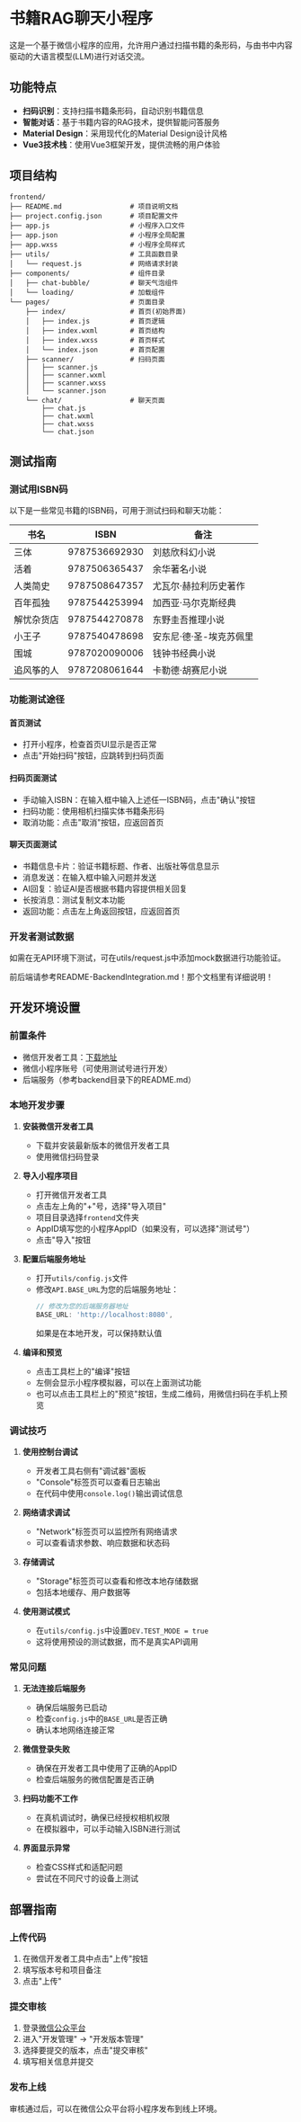 # 书籍RAG聊天小程序

这是一个基于微信小程序的应用，允许用户通过扫描书籍的条形码，与由书中内容驱动的大语言模型(LLM)进行对话交流。

## 功能特点

- **扫码识别**：支持扫描书籍条形码，自动识别书籍信息
- **智能对话**：基于书籍内容的RAG技术，提供智能问答服务
- **Material Design**：采用现代化的Material Design设计风格
- **Vue3技术栈**：使用Vue3框架开发，提供流畅的用户体验

## 项目结构

```
frontend/
├── README.md                 # 项目说明文档
├── project.config.json       # 项目配置文件
├── app.js                    # 小程序入口文件
├── app.json                  # 小程序全局配置
├── app.wxss                  # 小程序全局样式
├── utils/                    # 工具函数目录
│   └── request.js            # 网络请求封装
├── components/               # 组件目录
│   ├── chat-bubble/          # 聊天气泡组件
│   └── loading/              # 加载组件
└── pages/                    # 页面目录
    ├── index/                # 首页(初始界面)
    │   ├── index.js          # 首页逻辑
    │   ├── index.wxml        # 首页结构
    │   ├── index.wxss        # 首页样式
    │   └── index.json        # 首页配置
    ├── scanner/              # 扫码页面
    │   ├── scanner.js
    │   ├── scanner.wxml
    │   ├── scanner.wxss
    │   └── scanner.json
    └── chat/                 # 聊天页面
        ├── chat.js
        ├── chat.wxml
        ├── chat.wxss
        └── chat.json
```

## 测试指南

### 测试用ISBN码

以下是一些常见书籍的ISBN码，可用于测试扫码和聊天功能：

| 书名                       | ISBN              | 备注                     |
|----------------------------|-------------------|--------------------------|
| 三体                       | 9787536692930     | 刘慈欣科幻小说           |
| 活着                       | 9787506365437     | 余华著名小说             |
| 人类简史                   | 9787508647357     | 尤瓦尔·赫拉利历史著作    |
| 百年孤独                   | 9787544253994     | 加西亚·马尔克斯经典      |
| 解忧杂货店                 | 9787544270878     | 东野圭吾推理小说         |
| 小王子                     | 9787540478698     | 安东尼·德·圣-埃克苏佩里  |
| 围城                       | 9787020090006     | 钱钟书经典小说           |
| 追风筝的人                 | 9787208061644     | 卡勒德·胡赛尼小说        |

### 功能测试途径

#### 首页测试
- 打开小程序，检查首页UI显示是否正常
- 点击"开始扫码"按钮，应跳转到扫码页面

#### 扫码页面测试
- 手动输入ISBN：在输入框中输入上述任一ISBN码，点击"确认"按钮
- 扫码功能：使用相机扫描实体书籍条形码
- 取消功能：点击"取消"按钮，应返回首页

#### 聊天页面测试
- 书籍信息卡片：验证书籍标题、作者、出版社等信息显示
- 消息发送：在输入框中输入问题并发送
- AI回复：验证AI是否根据书籍内容提供相关回复
- 长按消息：测试复制文本功能
- 返回功能：点击左上角返回按钮，应返回首页

### 开发者测试数据
如需在无API环境下测试，可在utils/request.js中添加mock数据进行功能验证。

前后端请参考README-BackendIntegration.md！那个文档里有详细说明！

## 开发环境设置

### 前置条件
- 微信开发者工具：[下载地址](https://developers.weixin.qq.com/miniprogram/dev/devtools/download.html)
- 微信小程序账号（可使用测试号进行开发）
- 后端服务（参考backend目录下的README.md）

### 本地开发步骤

1. **安装微信开发者工具**
   - 下载并安装最新版本的微信开发者工具
   - 使用微信扫码登录

2. **导入小程序项目**
   - 打开微信开发者工具
   - 点击左上角的"+"号，选择"导入项目"
   - 项目目录选择`frontend`文件夹
   - AppID填写您的小程序AppID（如果没有，可以选择"测试号"）
   - 点击"导入"按钮

3. **配置后端服务地址**
   - 打开`utils/config.js`文件
   - 修改`API.BASE_URL`为您的后端服务地址：
     ```javascript
     // 修改为您的后端服务器地址
     BASE_URL: 'http://localhost:8080',
     ```
     如果是在本地开发，可以保持默认值

4. **编译和预览**
   - 点击工具栏上的"编译"按钮
   - 左侧会显示小程序模拟器，可以在上面测试功能
   - 也可以点击工具栏上的"预览"按钮，生成二维码，用微信扫码在手机上预览

### 调试技巧

1. **使用控制台调试**
   - 开发者工具右侧有"调试器"面板
   - "Console"标签页可以查看日志输出
   - 在代码中使用`console.log()`输出调试信息

2. **网络请求调试**
   - "Network"标签页可以监控所有网络请求
   - 可以查看请求参数、响应数据和状态码

3. **存储调试**
   - "Storage"标签页可以查看和修改本地存储数据
   - 包括本地缓存、用户数据等

4. **使用测试模式**
   - 在`utils/config.js`中设置`DEV.TEST_MODE = true`
   - 这将使用预设的测试数据，而不是真实API调用

### 常见问题

1. **无法连接后端服务**
   - 确保后端服务已启动
   - 检查`config.js`中的`BASE_URL`是否正确
   - 确认本地网络连接正常

2. **微信登录失败**
   - 确保在开发者工具中使用了正确的AppID
   - 检查后端服务的微信配置是否正确

3. **扫码功能不工作**
   - 在真机调试时，确保已经授权相机权限
   - 在模拟器中，可以手动输入ISBN进行测试

4. **界面显示异常**
   - 检查CSS样式和适配问题
   - 尝试在不同尺寸的设备上测试

## 部署指南

### 上传代码
1. 在微信开发者工具中点击"上传"按钮
2. 填写版本号和项目备注
3. 点击"上传"

### 提交审核
1. 登录[微信公众平台](https://mp.weixin.qq.com/)
2. 进入"开发管理" -> "开发版本管理"
3. 选择要提交的版本，点击"提交审核"
4. 填写相关信息并提交

### 发布上线
审核通过后，可以在微信公众平台将小程序发布到线上环境。